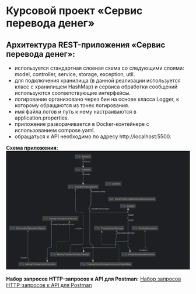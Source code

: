 # **Курсовой проект «Сервис перевода денег»**

## Архитектура REST-приложения «Сервис перевода денег»:

- используется стандартная слоеная схема со следующими слоями: model, controller, service, storage, exception, util.
- для подключения хранилища (в данной реализации используется класс с хранилищем HashMap) и сервиса обработки сообщений используются соответствующие интерфейсы.
- логирование организовано через бин на основе класса Logger, к которому обращаются из точек логирования.
- имя файла логов и путь к нему настраиваются в application.properties.
- приложение разворачивается в Docker-контейнере с использованием compose.yaml.
- обращаться к API необходимо по адресу http://localhost:5500.

**Схема приложения:**
![Схема приложения](kursprojspringbootdocker.png)

**Набор запросов HTTP-запросов к API для Postman:**
[Набор запросов HTTP-запросов к API для Postman](Transfer%20Money%20API.postman_collection.json)